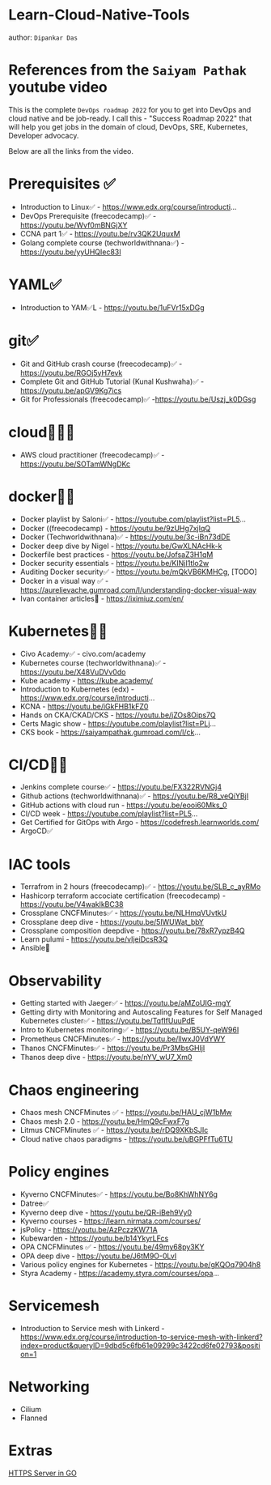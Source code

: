 # Learn-Cloud-Native-Tools

author: `Dipankar Das`

# References from the `Saiyam Pathak` youtube video

This is the complete `DevOps roadmap 2022` for you to get into DevOps and cloud native and be job-ready. I call this - "Success Roadmap 2022" that will help you get jobs in the domain of cloud, DevOps, SRE, Kubernetes, Developer advocacy. 

Below are all the links from the video. 

# Prerequisites ✅
* Introduction to Linux✅ - https://www.edx.org/course/introducti...
* DevOps Prerequisite (freecodecamp)✅ - https://youtu.be/Wvf0mBNGjXY
* CCNA part 1✅ - https://youtu.be/rv3QK2UquxM
* Golang complete course (techworldwithnana✅) - https://youtu.be/yyUHQIec83I

# YAML✅
* Introduction to YAM✅L - https://youtu.be/1uFVr15xDGg

# git✅
* Git and GitHub crash course  (freecodecamp)✅ - https://youtu.be/RGOj5yH7evk
* Complete Git and GitHub Tutorial (Kunal Kushwaha)✅ - https://youtu.be/apGV9Kg7ics
* Git for Professionals (freecodecamp)✅  -https://youtu.be/Uszj_k0DGsg

# cloud🏃🏼‍♂️
* AWS cloud practitioner (freecodecamp)✅ - https://youtu.be/SOTamWNgDKc

# docker👍🏼
* Docker playlist by Saloni✅ - https://youtube.com/playlist?list=PL5...
* Docker ((freecodecamp)  - https://youtu.be/9zUHg7xjIqQ
* Docker (Techworldwithnana)✅ - https://youtu.be/3c-iBn73dDE
* Docker deep dive by Nigel - https://youtu.be/GwXLNAcHk-k
* Dockerfile best practices - https://youtu.be/JofsaZ3H1qM
* Docker security essentials - https://youtu.be/KINjI1tlo2w
* Auditing Docker security✅ - https://youtu.be/mQkVB6KMHCg, [TODO]
* Docker in a visual way ✅ - https://aurelievache.gumroad.com/l/understanding-docker-visual-way
* Ivan container articles📝  - https://iximiuz.com/en/

# Kubernetes👍🏼
* Civo Academy✅ - civo.com/academy
* Kubernetes course (techworldwithnana)✅ - https://youtu.be/X48VuDVv0do
* Kube academy - https://kube.academy/
* Introduction to Kubernetes (edx) - https://www.edx.org/course/introducti...
* KCNA - https://youtu.be/iGkFHB1kFZ0
* Hands on CKA/CKAD/CKS - https://youtu.be/jZOs8Oips7Q
* Certs Magic show - https://youtube.com/playlist?list=PLj...
* CKS book - https://saiyampathak.gumroad.com/l/ck...

# CI/CD👍🏼
* Jenkins complete course✅ - https://youtu.be/FX322RVNGj4
* Github actions (techworldwithnana)✅ - https://youtu.be/R8_veQiYBjI
* GitHub actions with cloud run - https://youtu.be/eooi60Mks_0
* CI/CD week - https://youtube.com/playlist?list=PL5...
* Get Certified for GitOps with Argo - https://codefresh.learnworlds.com/
* ArgoCD✅

# IAC tools
* Terrafrom in 2 hours (freecodecamp)✅ - https://youtu.be/SLB_c_ayRMo
* Hashicorp terraform accociate certification (freecodecamp) - https://youtu.be/V4waklkBC38
* Crossplane CNCFMinutes✅ - https://youtu.be/NLHmqVUvtkU
* Crossplane deep dive - https://youtu.be/5lWUWat_bbY
* Crossplane composition deepdive - https://youtu.be/78xR7ypzB4Q
* Learn pulumi - https://youtu.be/vIjeiDcsR3Q
* Ansible📝

# Observability
* Getting started with Jaeger✅ - https://youtu.be/aMZoUIG-mgY
* Getting dirty with Monitoring and Autoscaling Features for Self Managed Kubernetes cluster✅ - https://youtu.be/TqfIfUuuPdE
* Intro to Kubernetes monitoring✅  - https://youtu.be/B5UY-qeW96I
* Prometheus CNCFMinutes✅  - https://youtu.be/llwxJ0VdYWY
* Thanos CNCFMinutes✅  - https://youtu.be/Pr3MbsGHljI
* Thanos deep dive - https://youtu.be/nYV_wU7_Xm0

# Chaos engineering
* Chaos mesh CNCFMinutes ✅ - https://youtu.be/HAU_cjW1bMw
* Chaos mesh 2.0 - https://youtu.be/HmQ9cFwxF7g
* Litmus CNCFMinutes ✅ - https://youtu.be/rDQ9XKbSJIc
* Cloud native chaos paradigms - https://youtu.be/uBGPFfTu6TU

# Policy engines
* Kyverno CNCFMinutes✅ - https://youtu.be/Bo8KhWhNY6g
* Datree✅
* Kyverno deep dive - https://youtu.be/QR-iBeh9Vy0
* Kyverno courses - https://learn.nirmata.com/courses/
* jsPolicy - https://youtu.be/AzPczzKW71A
* Kubewarden - https://youtu.be/b14YkyrLFcs
* OPA CNCFMinutes ✅ - https://youtu.be/49my68py3KY
* OPA deep dive - https://youtu.be/J6tM9O-0LvI
* Various policy engines for Kubernetes - https://youtu.be/gKQOq7904h8
* Styra Academy - https://academy.styra.com/courses/opa...

# Servicemesh
* Introduction to Service mesh with Linkerd  - https://www.edx.org/course/introduction-to-service-mesh-with-linkerd?index=product&queryID=9dbd5c6fb61e09299c3422cd6fe02793&position=1

# Networking
* Cilium
* Flanned

# Extras
[HTTPS Server in GO](https://riptutorial.com/go/example/3248/create-a-https-server)
